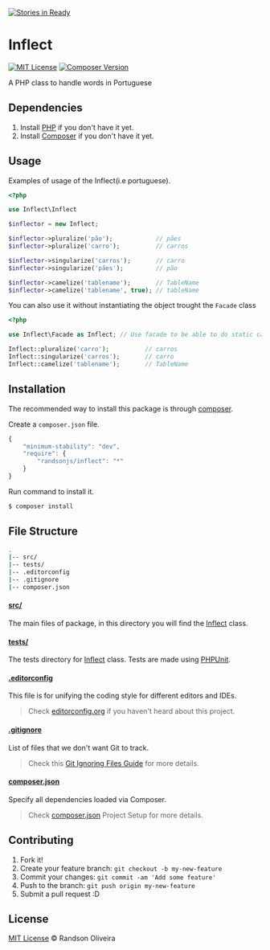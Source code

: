 [![Stories in Ready](https://badge.waffle.io/randsonjs/inflect.png?label=ready&title=Ready)](https://waffle.io/randsonjs/inflect)
# Inflect

[![MIT License](http://img.shields.io/badge/license-MIT-red.svg)](./LICENSE)
[![Composer Version](http://img.shields.io/badge/composer-v1.0--dev-orange.svg)](http://getcomposer.org)

A PHP class to handle words in Portuguese

## Dependencies

1. Install [PHP](http://php.net/downloads) if you don't have it yet.
2. Install [Composer](http://getcomposer.org) if you don't have it yet.

## Usage

Examples of usage of the Inflect(i.e portuguese).

```php
<?php

use Inflect\Inflect

$inflector = new Inflect;

$inflector->pluralize('pão');            // pães
$inflector->pluralize('carro');          // carros

$inflector->singularize('carros');       // carro
$inflector->singularize('pães');         // pão

$inflector->camelize('tablename');       // TableName
$inflector->camelize('tablename', true); // tableName
```

You can also use it without instantiating the object trought the `Facade` class

```php
<?php

use Inflect\Facade as Inflect; // Use facade to be able to do static calls

Inflect::pluralize('carro');          // carros
Inflect::singularize('carros');       // carro
Inflect::camelize('tablename');       // TableName
```

## Installation

The recommended way to install this package is through [composer](http://getcomposer.org).

Create a `composer.json` file.

```js
{
    "minimum-stability": "dev",
    "require": {
        "randsonjs/inflect": "*"
    }
}
```

Run command to install it.

```sh
$ composer install
```

## File Structure

```sh
.
|-- src/
|-- tests/
|-- .editorconfig
|-- .gitignore
|-- composer.json
```

#### [src/](src/)

The main files of package, in this directory you will find the [Inflect](https://github.com/randsonjs/inflect/blob/master/src/Inflect/Inflect.php) class.

#### [tests/](tests/)

The tests directory for [Inflect](https://github.com/randsonjs/inflect/blob/master/src/Inflect/Inflect.php) class. Tests are made using [PHPUnit](https://phpunit.de/).

#### [.editorconfig](.editorconfig)

This file is for unifying the coding style for different editors and IDEs.
> Check [editorconfig.org](http://editorconfig.org/) if you haven't heard about this project.

#### [.gitignore](.gitignore)

List of files that we don't want Git to track.
> Check this [Git Ignoring Files Guide](https://help.github.com/articles/ignoring-files) for more details.

#### [composer.json](composer.json)

Specify all dependencies loaded via Composer.
> Check [composer.json](https://getcomposer.org/doc/01-basic-usage.md#composer-json-project-setup) Project Setup for more details.

## Contributing

1. Fork it!
2. Create your feature branch: `git checkout -b my-new-feature`
3. Commit your changes: `git commit -am 'Add some feature'`
4. Push to the branch: `git push origin my-new-feature`
5. Submit a pull request :D

## License
[MIT License](./LICENSE) © Randson Oliveira
